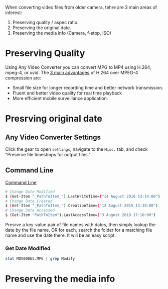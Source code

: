 When converting video files from older camera, tehre are 3 main areas of interest:

1. Preserving quality / aspec ratio.
2. Preserving the original date.
3. Preserving the media info (Camera, f-stop, ISO)

# Preserving Quality

Using Any Video Converter you can convert MPG to MP4 using H.264, mpeg-4, or xvid. The [3 main advantages](https://www.velleman.eu/downloads/3/h264_vs_mpeg4_en.pdf) of H.264 over MPEG-4 compression are:

- Small file size for longer recording time and better network transmission.
- Fluent and better video quality for real time playback
- More efficient mobile surveillance application.

# Presrving original date

## Any Video Converter Settings

Click the gear to open `settings`, navigate to the `Misc.` tab, and check "Preserve file timestmps for output files."

## Command Line
[Command Line](https://www.itechtics.com/change-timestamp/)

```bash
# Change Date Modified
$ (Get-Item "_PathToItem_").LastWriteTime=("14 August 2016 13:14:00")
# Change Date Created
$ (Get-Item "_PathToItem_").CreationTime=("13 August 2015 13:18:00")
# Change Date Accessed
$ (Get-Item "PathToItem").LastAccessTime=("3 August 2019 17:10:00")
```

Presrve a key-value pair of file names with dates, then simply lookup the date by the file name. OR for each, search the folder for a matching file name and use the date there. It will be an easy script.

### Get Date Modified

```bash
stat MOV00065.MPG | grep Modify
```

# Preserving the media info



